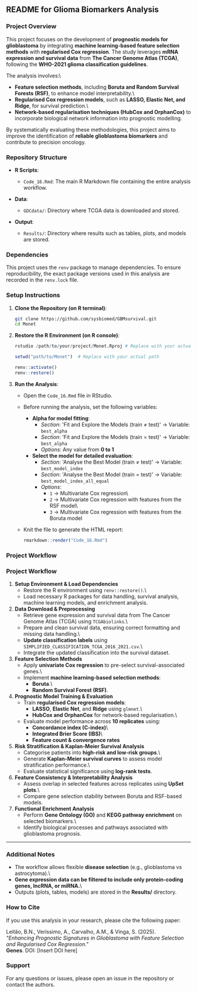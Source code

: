 ## README for Glioma Biomarkers Analysis

### Project Overview

This project focuses on the development of **prognostic models for glioblastoma** by integrating **machine learning-based feature selection methods** with **regularised Cox regression**. The study leverages **mRNA expression and survival data** from **The Cancer Genome Atlas (TCGA)**, following the **WHO-2021 glioma classification guidelines**.

The analysis involves:\
- **Feature selection methods**, including **Boruta and Random Survival Forests (RSF)**, to enhance model interpretability.\
- **Regularised Cox regression models**, such as **LASSO, Elastic Net, and Ridge**, for survival prediction.\
- **Network-based regularisation techniques (HubCox and OrphanCox)** to incorporate biological network information into prognostic modelling.

By systematically evaluating these methodologies, this project aims to improve the identification of **reliable glioblastoma biomarkers** and contribute to precision oncology.

### Repository Structure

-   **R Scripts**:

    -   `Code_16.Rmd`: The main R Markdown file containing the entire analysis workflow.


-   **Data**:

    -   `GDCdata/`: Directory where TCGA data is downloaded and stored.

-   **Output**:

    -   `Results/`: Directory where results such as tables, plots, and models are stored.

### Dependencies

This project uses the `renv` package to manage dependencies. To ensure reproducibility, the exact package versions used in this analysis are recorded in the `renv.lock` file.

### Setup Instructions

1.  **Clone the Repository (on R terminal)**:

    ``` bash
    git clone https://github.com/sysbiomed/GBMsurvival.git
    cd Monet
    ```

2.  **Restore the R Environment (on R console)**:

    ``` r
    rstudio /path/to/your/project/Monet.Rproj # Replace with your actual path

    setwd("path/to/Monet")  # Replace with your actual path
    
    renv::activate()
    renv::restore()
    
    ```

3.  **Run the Analysis**:

    -   Open the `Code_16.Rmd` file in RStudio.

    -   Before running the analysis, set the following variables:

        -   **Alpha for model fitting**:
            -   *Section*: 'Fit and Explore the Models (train ≠ test)' → Variable: `best_alpha`
            -   *Section*: 'Fit and Explore the Models (train = test)' → Variable: `best_alpha`
            -   *Options*: Any value from **0 to 1**
        -   **Select the model for detailed evaluation**:
            -   *Section*: 'Analyse the Best Model (train ≠ test)' → Variable: `best_model_index`
            -   *Section*: 'Analyse the Best Model (train = test)' → Variable: `best_model_index_all_equal`
            -   *Options*:
                -   `1` → Multivariate Cox regression\
                -   `2` → Multivariate Cox regression with features from the RSF model\
                -   `3` → Multivariate Cox regression with features from the Boruta model

    -   Knit the file to generate the HTML report:

        ``` r
        rmarkdown::render("Code_16.Rmd")
        ```

### Project Workflow

### **Project Workflow**

1.  **Setup Environment & Load Dependencies**
    -   Restore the R environment using `renv::restore()`.\
    -   Load necessary R packages for data handling, survival analysis, machine learning models, and enrichment analysis.
2.  **Data Download & Preprocessing**
    -   Retrieve gene expression and survival data from The Cancer Genome Atlas (TCGA) using `TCGAbiolinks`.\
    -   Prepare and clean survival data, ensuring correct formatting and missing data handling.\
    -   **Update classification labels** using `SIMPLIFIED_CLASSIFICATION_TCGA_2016_2021.csv`.\
    -   Integrate the updated classification into the survival dataset.
3.  **Feature Selection Methods**
    -   Apply **univariate Cox regression** to pre-select survival-associated genes.\
    -   Implement **machine learning-based selection methods**:
        -   **Boruta**.\
        -   **Random Survival Forest (RSF)**.
4.  **Prognostic Model Training & Evaluation**
    -   Train **regularised Cox regression models**:
        -   **LASSO**, **Elastic Net**, and **Ridge** using `glmnet`.\
        -   **HubCox and OrphanCox** for network-based regularisation.\
    -   Evaluate model performance across **10 replicates** using:
        -   **Concordance index (C-index)**\
        -   **Integrated Brier Score (IBS)**\
        -   **Feature count & convergence rates**
5.  **Risk Stratification & Kaplan-Meier Survival Analysis**
    -   Categorise patients into **high-risk and low-risk groups**.\
    -   Generate **Kaplan-Meier survival curves** to assess model stratification performance.\
    -   Evaluate statistical significance using **log-rank tests**.
6.  **Feature Consistency & Interpretability Analysis**
    -   Assess overlap in selected features across replicates using **UpSet plots**.\
    -   Compare gene selection stability between Boruta and RSF-based models.
7.  **Functional Enrichment Analysis**
    -   Perform **Gene Ontology (GO)** and **KEGG pathway enrichment** on selected biomarkers.\
    -   Identify biological processes and pathways associated with glioblastoma prognosis.

------------------------------------------------------------------------

### **Additional Notes**

-   The workflow allows flexible **disease selection** (e.g., glioblastoma vs astrocytoma).\
-   **Gene expression data can be filtered to include only protein-coding genes, lncRNA, or miRNA.**\
-   Outputs (plots, tables, models) are stored in the **Results/** directory.

### How to Cite

If you use this analysis in your research, please cite the following paper:

Leitão, B.N., Veríssimo, A., Carvalho, A.M., & Vinga, S. (2025).\
*"Enhancing Prognostic Signatures in Glioblastoma with Feature Selection and Regularised Cox Regression."*\
**Genes**. DOI: [Insert DOI here]

### Support

For any questions or issues, please open an issue in the repository or contact the authors.
